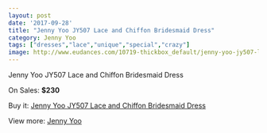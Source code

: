 ```yaml
---
layout: post
date: '2017-09-28'
title: "Jenny Yoo JY507 Lace and Chiffon Bridesmaid Dress"
category: Jenny Yoo
tags: ["dresses","lace","unique","special","crazy"]
image: http://www.eudances.com/10719-thickbox_default/jenny-yoo-jy507-lace-and-chiffon-bridesmaid-dress.jpg
---
```

Jenny Yoo JY507 Lace and Chiffon Bridesmaid Dress

On Sales: **$230**
<a href="https://www.eudances.com/en/jenny-yoo/3437-jenny-yoo-jy507-lace-and-chiffon-bridesmaid-dress.html"><amp-img layout="responsive" width="600" height="600" src="//www.eudances.com/10719-thickbox_default/jenny-yoo-jy507-lace-and-chiffon-bridesmaid-dress.jpg" alt="Jenny Yoo JY507 Lace and Chiffon Bridesmaid Dress 0" /></a>
<a href="https://www.eudances.com/en/jenny-yoo/3437-jenny-yoo-jy507-lace-and-chiffon-bridesmaid-dress.html"><amp-img layout="responsive" width="600" height="600" src="//www.eudances.com/10722-thickbox_default/jenny-yoo-jy507-lace-and-chiffon-bridesmaid-dress.jpg" alt="Jenny Yoo JY507 Lace and Chiffon Bridesmaid Dress 1" /></a>
<a href="https://www.eudances.com/en/jenny-yoo/3437-jenny-yoo-jy507-lace-and-chiffon-bridesmaid-dress.html"><amp-img layout="responsive" width="600" height="600" src="//www.eudances.com/10721-thickbox_default/jenny-yoo-jy507-lace-and-chiffon-bridesmaid-dress.jpg" alt="Jenny Yoo JY507 Lace and Chiffon Bridesmaid Dress 2" /></a>
<a href="https://www.eudances.com/en/jenny-yoo/3437-jenny-yoo-jy507-lace-and-chiffon-bridesmaid-dress.html"><amp-img layout="responsive" width="600" height="600" src="//www.eudances.com/10720-thickbox_default/jenny-yoo-jy507-lace-and-chiffon-bridesmaid-dress.jpg" alt="Jenny Yoo JY507 Lace and Chiffon Bridesmaid Dress 3" /></a>

Buy it: [Jenny Yoo JY507 Lace and Chiffon Bridesmaid Dress](https://www.eudances.com/en/jenny-yoo/3437-jenny-yoo-jy507-lace-and-chiffon-bridesmaid-dress.html "Jenny Yoo JY507 Lace and Chiffon Bridesmaid Dress")

View more: [Jenny Yoo](https://www.eudances.com/en/63-Jenny-Yoo "Jenny Yoo")